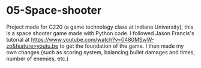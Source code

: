 # 05-Space-shooter
Project made for C220 (a game technology class at Indiana University), this is a space shooter game made with Python code. I followed Jason Francis's tutorial at https://www.youtube.com/watch?v=0480MSwW-zo&feature=youtu.be to get the foundation of the game. I then made my own changes (such as scoring system, balancing bullet damages and times, number of enemies, etc.)